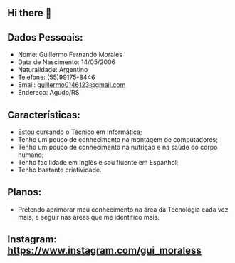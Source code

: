 ## Hi there 👋

## Dados Pessoais:
* Nome: Guillermo Fernando Morales
* Data de Nascimento: 14/05/2006
* Naturalidade: Argentino
* Telefone: (55)99175-8446
* Email: guillermo0146123@gmail.com
* Endereço: Agudo/RS
  
## Características:
* Estou cursando o Técnico em Informática;
* Tenho um pouco de conhecimento na montagem de computadores;
* Tenho um pouco de conhecimento na nutrição e na saúde do corpo humano;
* Tenho facilidade em Inglês e sou fluente em Espanhol;
* Tenho bastante criatividade.

## Planos:
* Pretendo aprimorar meu conhecimento na área da Tecnologia cada vez mais, e seguir nas áreas que me identifico mais.

## Instagram: https://www.instagram.com/gui_moraless


